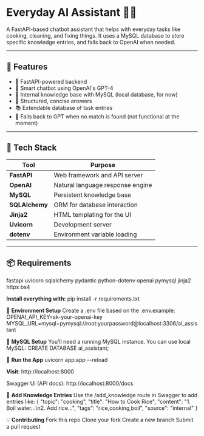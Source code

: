# Everyday AI Assistant 🧠💬

A FastAPI-based chatbot assistant that helps with everyday tasks like cooking, cleaning, and fixing things. It uses a MySQL database to store specific knowledge entries, and falls back to OpenAI when needed.

---

## 🚀 Features

- 🤖 FastAPI-powered backend
- 💬 Smart chatbot using OpenAI's GPT-4
- 🧠 Internal knowledge base with MySQL (local database, for now)
- 🧼 Structured, concise answers
- 📚 Extendable database of task entries
- 🔁 Falls back to GPT when no match is found (not functional at the moment)

---

## 🧰 Tech Stack

| Tool        | Purpose                            |
|-------------|------------------------------------|
| **FastAPI** | Web framework and API server       |
| **OpenAI**  | Natural language response engine   |
| **MySQL**   | Persistent knowledge base          |
| **SQLAlchemy** | ORM for database interaction  |
| **Jinja2**  | HTML templating for the UI         |
| **Uvicorn** | Development server                 |
| **dotenv**  | Environment variable loading       |

---


## 📦 Requirements
fastapi
uvicorn
sqlalchemy
pydantic
python-dotenv
openai
pymysql
jinja2
httpx
bs4

**Install everything with:**
pip install -r requirements.txt

🔐 **Environment Setup**
Create a .env file based on the .env.example:
OPENAI_API_KEY=sk-your-openai-key
MYSQL_URL=mysql+pymysql://root:yourpassword@localhost:3306/ai_assistant

🐬 **MySQL Setup**
You’ll need a running MySQL instance. You can use local MySQL:
CREATE DATABASE ai_assistant;


🧪 **Run the App**
uvicorn app:app --reload

**Visit**:
http://localhost:8000

Swagger UI (API docs):
http://localhost:8000/docs


🧠 **Add Knowledge Entries**
Use the /add_knowledge route in Swagger to add entries like:
{
  "topic": "cooking",
  "title": "How to Cook Rice",
  "content": "1. Boil water...\n2. Add rice...",
  "tags": "rice,cooking,boil",
  "source": "internal"
}


💡 **Contributing**
Fork this repo
Clone your fork
Create a new branch
Submit a pull request
